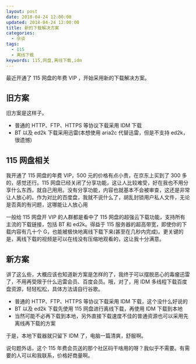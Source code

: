 ```yaml
---
layout: post
date: 2018-04-24 12:00:00
updated: 2018-04-24 12:00:00
title: 新的下载解决方案
categories:
  - 杂谈
tags:
  - 115
  - 离线下载
keywords: 115,网盘,离线下载,idm
---
```


最近开通了 115 网盘的年费 VIP ，开始采用新的下载解决方案。

<!--more-->

## 旧方案

旧方案是这样子。

- 普通的 HTTP、FTP、HTTPS 等协议下载采用 IDM 下载
- BT 以及 ed2k 下载采用迅雷(本想使用 aria2c 代替迅雷，但是不支持 ed2k，很遗憾)

## 115 网盘相关

我开通了 115 网盘的年费 VIP，500 元的价格有点小贵，在京东上买到了 300 多的，感觉还行。115 网盘已经关闭了分享功能，这让人比较难受，好在我也不用分享什么东西，就自己用用。没有分享功能，内容也就基本不会被审查，这还是非常让人放心的。作为对比的百度盘，我就不说什么了，胡乱封锁用户私人文件，无论是否真的有问题，这哪能让人放心用

一般给 115 网盘开 VIP 的人群都是看中了 115 网盘的超强云下载功能，支持所有主流的下载链接，包括 BT 和 ed2k。得益于 115 服务器的超高带宽，即使你的下载内容有几十个 G，也能被极快地离线下载下来(甚至在几秒内完成)。更关键的是，离线下载的视频是可以在线没有压缩地观看的，这让我十分满意。

## 新方案

讲了这么些，大概应该也知道新方案是怎样的了，我终于可以摆脱恶心的毒瘤迅雷了，不用再受限于什么迅雷会员、百度会员。哦，对了，用 IDM 多线程下载百度盘资源，轻轻松松，具体方法请自行谷歌。

- 普通的 HTTP、FTP、HTTPS 等协议下载采用 IDM 下载，这个没什么好说的
- BT 以及 ed2k 下载先使用 115 网盘进行离线下载，再使用 IDM 下载到本地
- 当然可能不必再下载到本地，另外直接下载速度不佳的普通资源也可以采用先离线再下载的方案

于是，本地下载器就只留下 IDM 了，电脑一篇清爽，舒服啊。

说句题外话，这个 115 年费会员送的那个社区码干啥用的呀？我似乎不需要。有需要的人可以和我联系，价格好商量啊。
